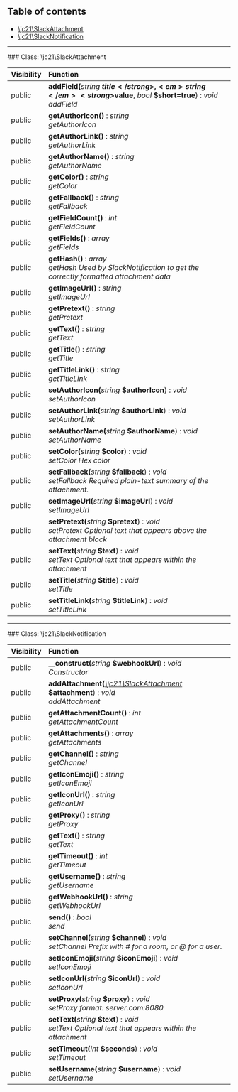 ## Table of contents

- [\jc21\SlackAttachment](#class-jc21slackattachment)
- [\jc21\SlackNotification](#class-jc21slacknotification)

<hr /> 
### Class: \jc21\SlackAttachment

| Visibility | Function |
|:-----------|:---------|
| public | <strong>addField(</strong><em>string</em> <strong>$title</strong>, <em>string</em> <strong>$value</strong>, <em>bool</em> <strong>$short=true</strong>)</strong> : <em>void</em><br /><em>addField</em> |
| public | <strong>getAuthorIcon()</strong> : <em>string</em><br /><em>getAuthorIcon</em> |
| public | <strong>getAuthorLink()</strong> : <em>string</em><br /><em>getAuthorLink</em> |
| public | <strong>getAuthorName()</strong> : <em>string</em><br /><em>getAuthorName</em> |
| public | <strong>getColor()</strong> : <em>string</em><br /><em>getColor</em> |
| public | <strong>getFallback()</strong> : <em>string</em><br /><em>getFallback</em> |
| public | <strong>getFieldCount()</strong> : <em>int</em><br /><em>getFieldCount</em> |
| public | <strong>getFields()</strong> : <em>array</em><br /><em>getFields</em> |
| public | <strong>getHash()</strong> : <em>array</em><br /><em>getHash Used by SlackNotification to get the correctly formatted attachment data</em> |
| public | <strong>getImageUrl()</strong> : <em>string</em><br /><em>getImageUrl</em> |
| public | <strong>getPretext()</strong> : <em>string</em><br /><em>getPretext</em> |
| public | <strong>getText()</strong> : <em>string</em><br /><em>getText</em> |
| public | <strong>getTitle()</strong> : <em>string</em><br /><em>getTitle</em> |
| public | <strong>getTitleLink()</strong> : <em>string</em><br /><em>getTitleLink</em> |
| public | <strong>setAuthorIcon(</strong><em>string</em> <strong>$authorIcon</strong>)</strong> : <em>void</em><br /><em>setAuthorIcon</em> |
| public | <strong>setAuthorLink(</strong><em>string</em> <strong>$authorLink</strong>)</strong> : <em>void</em><br /><em>setAuthorLink</em> |
| public | <strong>setAuthorName(</strong><em>string</em> <strong>$authorName</strong>)</strong> : <em>void</em><br /><em>setAuthorName</em> |
| public | <strong>setColor(</strong><em>string</em> <strong>$color</strong>)</strong> : <em>void</em><br /><em>setColor Hex color</em> |
| public | <strong>setFallback(</strong><em>string</em> <strong>$fallback</strong>)</strong> : <em>void</em><br /><em>setFallback Required plain-text summary of the attachment.</em> |
| public | <strong>setImageUrl(</strong><em>string</em> <strong>$imageUrl</strong>)</strong> : <em>void</em><br /><em>setImageUrl</em> |
| public | <strong>setPretext(</strong><em>string</em> <strong>$pretext</strong>)</strong> : <em>void</em><br /><em>setPretext Optional text that appears above the attachment block</em> |
| public | <strong>setText(</strong><em>string</em> <strong>$text</strong>)</strong> : <em>void</em><br /><em>setText Optional text that appears within the attachment</em> |
| public | <strong>setTitle(</strong><em>string</em> <strong>$title</strong>)</strong> : <em>void</em><br /><em>setTitle</em> |
| public | <strong>setTitleLink(</strong><em>string</em> <strong>$titleLink</strong>)</strong> : <em>void</em><br /><em>setTitleLink</em> |

<hr /> 
### Class: \jc21\SlackNotification

| Visibility | Function |
|:-----------|:---------|
| public | <strong>__construct(</strong><em>string</em> <strong>$webhookUrl</strong>)</strong> : <em>void</em><br /><em>Constructor</em> |
| public | <strong>addAttachment(</strong><em>[\jc21\SlackAttachment](#class-jc21slackattachment)</em> <strong>$attachment</strong>)</strong> : <em>void</em><br /><em>addAttachment</em> |
| public | <strong>getAttachmentCount()</strong> : <em>int</em><br /><em>getAttachmentCount</em> |
| public | <strong>getAttachments()</strong> : <em>array</em><br /><em>getAttachments</em> |
| public | <strong>getChannel()</strong> : <em>string</em><br /><em>getChannel</em> |
| public | <strong>getIconEmoji()</strong> : <em>string</em><br /><em>getIconEmoji</em> |
| public | <strong>getIconUrl()</strong> : <em>string</em><br /><em>getIconUrl</em> |
| public | <strong>getProxy()</strong> : <em>string</em><br /><em>getProxy</em> |
| public | <strong>getText()</strong> : <em>string</em><br /><em>getText</em> |
| public | <strong>getTimeout()</strong> : <em>int</em><br /><em>getTimeout</em> |
| public | <strong>getUsername()</strong> : <em>string</em><br /><em>getUsername</em> |
| public | <strong>getWebhookUrl()</strong> : <em>string</em><br /><em>getWebhookUrl</em> |
| public | <strong>send()</strong> : <em>bool</em><br /><em>send</em> |
| public | <strong>setChannel(</strong><em>string</em> <strong>$channel</strong>)</strong> : <em>void</em><br /><em>setChannel Prefix with # for a room, or @ for a user.</em> |
| public | <strong>setIconEmoji(</strong><em>string</em> <strong>$iconEmoji</strong>)</strong> : <em>void</em><br /><em>setIconEmoji</em> |
| public | <strong>setIconUrl(</strong><em>string</em> <strong>$iconUrl</strong>)</strong> : <em>void</em><br /><em>setIconUrl</em> |
| public | <strong>setProxy(</strong><em>string</em> <strong>$proxy</strong>)</strong> : <em>void</em><br /><em>setProxy format: server.com:8080</em> |
| public | <strong>setText(</strong><em>string</em> <strong>$text</strong>)</strong> : <em>void</em><br /><em>setText Optional text that appears within the attachment</em> |
| public | <strong>setTimeout(</strong><em>int</em> <strong>$seconds</strong>)</strong> : <em>void</em><br /><em>setTimeout</em> |
| public | <strong>setUsername(</strong><em>string</em> <strong>$username</strong>)</strong> : <em>void</em><br /><em>setUsername</em> |

